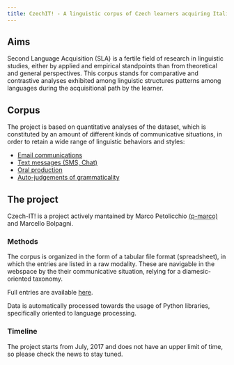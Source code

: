 ```yaml
---
title: CzechIT! - A linguistic corpus of Czech learners acquiring Italian
---
```

## Aims
Second Language Acquisition (SLA) is a fertile field of research in linguistic studies, either by applied and empirical standpoints than from theoretical and general perspectives. 
This corpus stands for comparative and contrastive analyses exhibited among linguistic structures patterns among languages during the acquisitional path by the learner.

## Corpus
The project is based on quantitative analyses of the dataset, which is constituted by an amount of different kinds of communicative situations, in order to retain a wide range of linguistic behaviors and styles:
* [Email communications](email)
* [Text messages (SMS, Chat)](text-message)
* [Oral production](audio)
* [Auto-judgements of grammaticality](survey)

## The project
Czech-IT! is a project actively mantained by Marco Petolicchio [(p-marco)](https://github.com/p-marco) and Marcello Bolpagni.

### Methods
The corpus is organized in the form of a tabular file format (spreadsheet), in which the entries are listed in a raw modality. These are navigable in the webspace by the their communicative situation, relying for a diamesic-oriented taxonomy.

Full entries are available [here](https://github.com/Czech-IT/Czech-IT.github.io/blob/master/_data/table.csv). 

Data is automatically processed towards the usage of Python libraries, specifically oriented to language processing.

### Timeline
The project starts from July, 2017 and does not have an upper limit of time, so please check the news to stay tuned.


